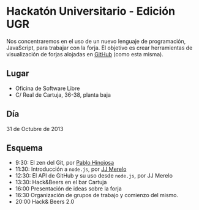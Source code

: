 Hackatón Universitario - Edición UGR
====================================

Nos concentraremos en el uso de un nuevo lenguaje de programación, JavaScript, para trabajar con la forja. El objetivo es crear herramientas de visualización de forjas alojadas en [GitHub](http://github.com) (como esta misma).

Lugar
-----

* Oficina de Software Libre
* C/ Real de Cartuja, 36-38, planta baja

Día
---

31 de Octubre de 2013

Esquema
-------

* 9:30: El zen del Git, por [Pablo Hinojosa](http://psicobyte.com)
* 11:30: Introducción a `node.js`, por [JJ Merelo](http://lujoyglamour.es)
* 12:30: El API de GitHub y su uso desde `node.js`, por JJ Merelo
* 13:30: Hack&Beers en el bar Cartuja
* 16:00 Presentación de ideas sobre la forja
* 16:30 Organización de grupos de trabajo y comienzo del mismo.
* 20:00 Hack& Beers 2.0



